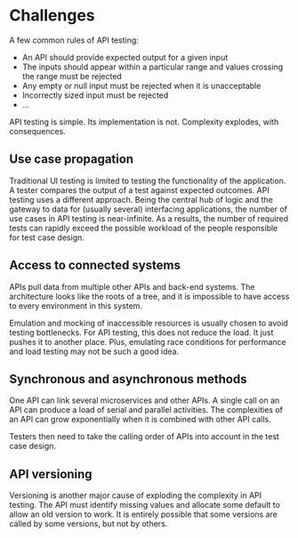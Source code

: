 # Challenges

A few common rules of API testing:

* An API should provide expected output for a given input
* The inputs should appear within a particular range and values crossing the range must be rejected
* Any empty or null input must be rejected when it is unacceptable
* Incorrectly sized input must be rejected
* ...

API testing is simple. Its implementation is not. Complexity explodes, with consequences.

## Use case propagation

Traditional UI testing is limited to testing the functionality of the application. A tester compares the output of a test against expected outcomes. API testing uses a different approach. Being the central hub of logic and the gateway to data for (usually several) interfacing applications, the number of use cases in API testing is near-infinite. As a results, the number of required tests can rapidly exceed the possible workload of the people responsible for test case design.

## Access to connected systems

APIs pull data from multiple other APIs and back-end systems. The architecture looks like the roots of a tree, and it is impossible to have access to every environment in this system. 

Emulation and mocking of inaccessible resources is usually chosen to avoid testing bottlenecks. For API testing, this does not reduce the load. It just pushes it to another place. Plus, emulating race conditions for performance and load testing may not be such a good idea.

## Synchronous and asynchronous methods

One API can link several microservices and other APIs. A single call on an API can produce a load of serial and parallel activities. The complexities of an API can grow exponentially when it is combined with other API calls.

Testers then need to take the calling order of APIs into account in the test case design.

## API versioning

Versioning is another major cause of exploding the complexity in API testing. The API must identify missing values and allocate some default to allow an old version to work. It is entirely possible that some versions are called by some versions, but not by others.
